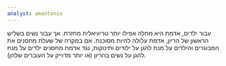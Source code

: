 ```yaml
---
analyst: amantonio
---
```


עבור ילדים, אדמת היא מחלה אפילו יותר טריוויאלית מחזרת. אך עבור נשים בשליש הראשון של הריון, אדמת עלולה להיות מסוכנת. אם במקרה של שעלת מחסנים את המבוגרים והילדים על מנת להגן על ילודים ותינוקות, נגד אדמת מחסנים ילדים על מנת להגן על נשים בהריון (או יותר מדוייק על העוברים שלהן).
